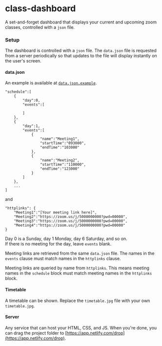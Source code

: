 # class-dashboard

A set-and-forget dashboard that displays your current and upcoming zoom classes,
controlled with a `json` file.

### Setup

The dashboard is controlled with a `json` file. The `data.json` file is requested
from a server periodically so that updates to the file will display instantly on the 
user's screen. 

#### data.json
An example is available at [`data.json.example`](data.json.example).

```
"schedule":[
    {
        "day":0,
        "events":[
        
        ]
    },
    {
        "day":1,
        "events":[
            {
                "name":"Meeting1",
                "startTime":"093000",
                "endTime":"103000"
            },
            {
                "name":"Meeting2",
                "startTime":"110000",
                "endTime":"123000"
            }
        ]
    },
    ...
]
```
and
```
"httplinks": {
    "Meeting1":"[Your meeting link here]",
    "Meeting2":"https://zoom.us/j/5000000000?pwd=00000",
    "Meeting3":"https://zoom.us/j/5000000000?pwd=00000",
    "Meeting4":"https://zoom.us/j/5000000000?pwd=00000"
}
```
Day 0 is a Sunday, day 1 Monday, day 6 Saturday, and so on.  
If there is no meeting for the day, leave `events` blank.

Meeting links are retrieved from the same `data.json` file.
The names in the `events` clause must match names in the `httplinks` clause.

Meeting links are queried by name from `httplinks`. This means meeting names in the
`schedule` block must match meeting names in the `httplinks` block.

#### Timetable

A timetable can be shown. Replace the `timetable.jpg` file with your own `timetable.jpg`.

#### Server

Any service that can host your HTML, CSS, and JS.
When you're done, you can drag the project folder to [https://app.netlify.com/drop](https://app.netlify.com/drop).
